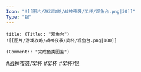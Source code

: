 ```yaml
---
Icon: "![[图片/游戏攻略/战神夜袭/奖杯/观鱼台.png|30]]"
Type: "银"
---
```

```ad-common-silver-trophy
title: (Title:: "观鱼台")
![[图片/游戏攻略/战神夜袭/奖杯/观鱼台.png|100]]

(Comment:: "完成鱼类图鉴")
```

#战神夜袭/奖杯 #奖杯 #奖杯/银
